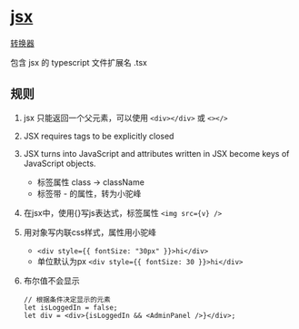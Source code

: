 # [jsx](https://react.dev/learn/writing-markup-with-jsx)

[转换器](https://transform.tools/html-to-jsx)

包含 jsx 的 typescript 文件扩展名 .tsx

## 规则

1) jsx 只能返回一个父元素，可以使用 `<div></div>` 或 `<></>`
2) JSX requires tags to be explicitly closed
3) JSX turns into JavaScript and attributes written in JSX become keys of JavaScript objects.
    - 标签属性 class -> className
    - 标签带 - 的属性，转为小驼峰

4) 在jsx中，使用{}写js表达式，标签属性 `<img src={v} />`
5) 用对象写内联css样式，属性用小驼峰
    - `<div style={{ fontSize: "30px" }}>hi</div>`
    - 单位默认为px `<div style={{ fontSize: 30 }}>hi</div>`

6) 布尔值不会显示

    ```tsx
    // 根据条件决定显示的元素
    let isLoggedIn = false;
    let div = <div>{isLoggedIn && <AdminPanel />}</div>;
    ```
